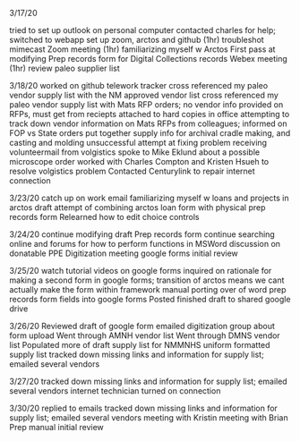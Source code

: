 3/17/20

tried to set up outlook on personal computer
contacted charles for help; switched to webapp
set up zoom, arctos and github (1hr)
troubleshot mimecast
Zoom meeting (1hr)
familiarizing myself w Arctos
First pass at modifying Prep records form for Digital Collections records
Webex meeting (1hr)
review paleo supplier list


3/18/20
worked on github telework tracker
cross referenced my paleo vendor supply list with the NM approved vendor list
cross referenced my paleo vendor supply list with Mats RFP orders; no vendor info provided on RFPs, must get from reciepts attached to hard copies in office
attempting to track down vendor information on Mats RFPs from colleagues; informed on FOP vs State orders
put together supply info for archival cradle making, and casting and molding
unsuccessful attempt at fixing problem receiving volunteermail from volgistics
spoke to Mike Eklund about a possible microscope order
worked with Charles Compton and Kristen Hsueh to resolve volgistics problem
Contacted Centurylink to repair internet connection 


3/23/20
catch up on work email
familiarizing myself w loans and projects in arctos
draft attempt of combining arctos loan form with physical prep records form
Relearned how to edit choice controls


3/24/20
continue modifying draft Prep records form
continue searching online and forums for how to perform functions in MSWord
discussion on donatable PPE
Digitization meeting
google forms initial review

3/25/20
watch tutorial videos on google forms
inquired on rationale for making a second form in google forms; transition of arctos means we cant actually make the form within framework
manual porting over of word prep records form fields into google forms
Posted finished draft to shared google drive


3/26/20
Reviewed draft of google form
emailed digitization group about form upload
Went through AMNH vendor list
Went through DMNS vendor list
Populated more of draft supply list for NMMNHS
uniform formatted supply list 
tracked down missing links and information for supply list; emailed several vendors


3/27/20
tracked down missing links and information for supply list; emailed several vendors
internet technician turned on connection


3/30/20
replied to emails
tracked down missing links and information for supply list; emailed several vendors
meeting with Kristin
meeting with Brian
Prep manual initial review








